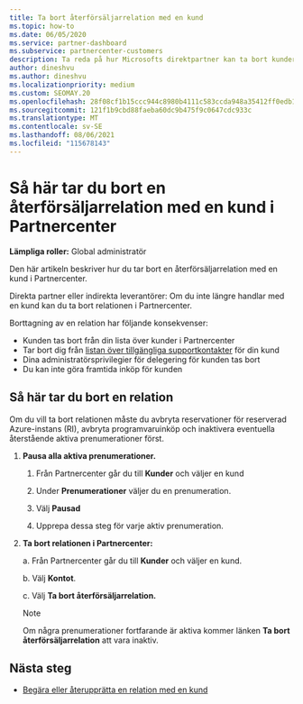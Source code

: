 ```yaml
---
title: Ta bort återförsäljarrelation med en kund
ms.topic: how-to
ms.date: 06/05/2020
ms.service: partner-dashboard
ms.subservice: partnercenter-customers
description: Ta reda på hur Microsofts direktpartner kan ta bort kunder från listan, ta bort delegerade administratörsbehörigheter och sluta stödja eller köpa för en kund.
author: dineshvu
ms.author: dineshvu
ms.localizationpriority: medium
ms.custom: SEOMAY.20
ms.openlocfilehash: 28f08cf1b15ccc944c8980b4111c583ccda948a35412ff0edb176a2e65f308df
ms.sourcegitcommit: 121f1b9cbd88faeba60dc9b475f9c0647cdc933c
ms.translationtype: MT
ms.contentlocale: sv-SE
ms.lasthandoff: 08/06/2021
ms.locfileid: "115678143"
---
```

# <a name="how-to-remove-a-reseller-relationship-with-a-customer-in-partner-center"></a>Så här tar du bort en återförsäljarrelation med en kund i Partnercenter

**Lämpliga roller:** Global administratör

Den här artikeln beskriver hur du tar bort en återförsäljarrelation med en kund i Partnercenter.

Direkta partner eller indirekta leverantörer: Om du inte längre handlar med en kund kan du ta bort relationen i Partnercenter.

Borttagning av en relation har följande konsekvenser:

- Kunden tas bort från din lista över kunder i Partnercenter
- Tar bort dig från [listan över tillgängliga supportkontakter](assign-support-contacts.md) för din kund
- Dina administratörsprivilegier för delegering för kunden tas bort
- Du kan inte göra framtida inköp för kunden

## <a name="how-to-remove-a-relationship"></a>Så här tar du bort en relation

Om du vill ta bort relationen måste du avbryta reservationer för reserverad Azure-instans (RI), avbryta programvaruinköp och inaktivera eventuella återstående aktiva prenumerationer först.

1. **Pausa alla aktiva prenumerationer.**

   1. Från Partnercenter går du till **Kunder** och väljer en kund

   2. Under **Prenumerationer** väljer du en prenumeration.

   3. Välj **Pausad**

   4. Upprepa dessa steg för varje aktiv prenumeration.

2. **Ta bort relationen i Partnercenter:**

   a. Från Partnercenter går du till **Kunder** och väljer en kund.

   b. Välj **Kontot**.

   c. Välj **Ta bort återförsäljarrelation.**

   > [!NOTE]
   > Om några prenumerationer fortfarande är aktiva kommer länken **Ta bort återförsäljarrelation** att vara inaktiv.

## <a name="next-steps"></a>Nästa steg

- [Begära eller återupprätta en relation med en kund](request-a-relationship-with-a-customer.md)
